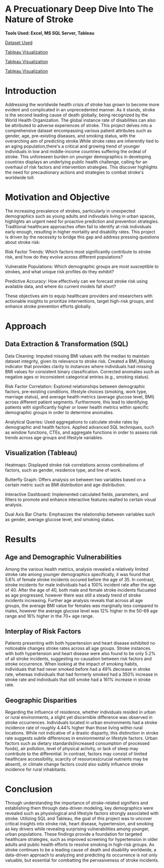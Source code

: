 # A Precuationary Deep Dive Into The Nature of Stroke
**Tools Used: Excel, MS SQL Server, Tableau**

[Dataset Used](https://www.kaggle.com/datasets/atharvasoundankar/global-cybersecurity-threats-2015-2024/data)

[Tableau Visualization](https://public.tableau.com/app/profile/edison.tran/viz/DistributionBasedonStrokeVs_Non-StrokeIndividuals/Dashboard1)

[Tableau Visualization](https://public.tableau.com/app/profile/edison.tran/viz/AnalysisofBMIandGlucoseBasedonAgeandGender/Dashboard2)

[Tableau Visualization](https://public.tableau.com/app/profile/edison.tran/viz/AnalyzingSmokingStatusAffectonStroke/Dashboard3)

# Introduction
Addressing the worldwide health crisis of stroke has grown to become more evident and complicated in an unprecedented manner. As it stands,
stroke is the second leading cause of death globally, being recognized by the World Health Organization. The global instance rate of disabilities 
can also be attributed to adverse experiences of stroke. This project delves into a comprehensive dataset encompassing various patient attributes 
such as gender, age, pre-existing diseases, and smoking status, with the overarching aim of predicting stroke.While stroke rates are inherently tied 
to an aging population,there's a critical and growing trend of younger individuals in low and middle-income countries suffering the ordeal of stroke. 
This unforeseen burden on younger demographics in developing countries displays an underlying public health challenge, calling for an overhaul of risk 
factors and intervention strategies. This discover highlights the need for precautionary actions and strategies to combat stroke's worldwide toll. 


# Motivation and Objective
The increasing prevalence of strokes, particularly in unexpected demographics such as young adults and indivudals living in urban spaces, 
highlights an urgent need for proactive prediction and prevention strategies. Traditional healthcare approaches often fail to identify 
at-risk individuals early enough, resulting in higher mortality and disability rates. This project is driven by the necessity to bridge 
this gap and address pressing questions about stroke risk:

Risk Factor Trends: Which factors most significantly contribute to stroke risk, and how do they evolve across different populations?  

Vulnerable Populations: Which demographic groups are most susceptible to strokes, and what unique risk profiles do they exhibit?  

Predictive Accuracy: How effectively can we forecast stroke risk using available data, and where do current models fall short?

These objectives aim to equip healthcare providers and researchers with actionable insights to prioritize interventions, target 
high-risk groups, and enhance stroke prevention efforts globally.

# Approach
## Data Extraction & Transformation (SQL)
Data Cleaning: Imputed missing BMI values with the median to maintain dataset integrity, given its relevance to stroke risk. Created a BMI_Missing 
indicator that provides clarity to instances where individuals had missing BMI values for consistent binary classification. Corrected 
anomalies such as negative ages or inconsistent categorical entries (e.g., smoking status).

Risk Factor Correlation: Explored relationships between demographic factors, pre-existing conditions, lifestyle choices (smoking, work type, marriage 
status), and average health metrics (average glucose level, BMI) across different patient segments. Furthermore, this lead to 
identifying  patients with significantly higher or lower health metrics within specific demographic groups in order to determine anomalies.

Analytical Queries: Used aggregations to calculate stroke rates by demographic and health factors. Applied advanced SQL techniques, such as window 
functions, CTEs, and aggregate functions in order to assess risk trends across age groups and lifestyle variables.


## Visualization (Tableau)
Heatmaps: Displayed stroke risk correlations across combinations of factors, such as gender, residence type, and line of work.  

Butterfly Graph: Offers analysis on between two variables based on a certain metric such as BMI distribution and age distribution. 

Interactive Dashboard: Implemented calculated fields, parameters, and filters to promote and enhance interactive features realted to certain visual analysis.

Dual Axis Bar Charts: Emphasizes the relationship between variables such as gender, average glucose level, and smoking status.

# Results
## Age and Demographic Vulnerabilities
Among the various health metrics, analysis revealed a relatively limited stroke rate among younger demographics specifically, 
it was found that 5.6% of female stroke incidents occured before the age of 35. In contrast, stroke incidents for male individuals 
had a 100% incident rate after the age of 40. After the age of 40, both male and female stroke incidents flucuated as age progressed, 
however there was still a steady trend of stroke incidents increasing. Further age analysis reveals that across all age groups, the 
average BMI value for females was marginally less compared to males, however the average glucose level was 12% higher in the 50-69 
age range and 16% higher in the 70+ age range.

## Interplay of Risk Factors
Patients presenting with both hypertension and heart disease exhibited no noticeable changes stroke rates across all age groups. 
Stroke instances with both hypertension and heart disease were also found to be only 5.2% of all stroke incidents, suggesting 
no causation between risk factors and stroke occurrence. When looking at the impact of smoking habits, individuals that had never 
smoked before had a 49% decrease in stroke rate, whereas individuals that had formerly smoked had a 350% increase in stroke rate 
and individuals that still smoke had a 161% increase in stroke rate.

## Geographic Disparities
Regarding the influence of residence, whether individuals resided in urban or rural environments, a slight yet discernible difference
was observed in stroke occurrences. Individuals located in urban environments had a stroke incidence rate of roughly 4.44% higher than 
those living within rural locations. While not indicative of a drastic disparity, this distinction in stroke rate suggests subtle 
differences in environmental or lifestyle factors. Urban factors such as dietary standards(increased consumption of processed foods), 
air pollution, level of physical activity, or lack of sleep may contribute to the differential. In contrast, factors may consist of limited 
healthcare accessibility, scarcity of resources(crucial nutrients may be absent), or climate change factors could also subtly influence 
stroke incidence for rural inhabitants.

# Conclusion
Through understanding the importance of stroke-related signifiers and establishing them through data-driven modeling, key demographics were 
revealed such as physiological and lifestyle factors strongly associated with stroke. Utilizing SQL and Tableau, the goal of this project was 
to uncover critical insights into stroke risk, heart disease, hypertension, and smoking as key drivers while revealing surprising vulnerabilities 
among younger, urban populations. These findings provide a foundation for targeted healthcare strategies, such as improved screening for 
hypertension in older adults and public health efforts to resolve smoking in high-risk groups. As stroke continues to be a leading cause of death 
and disability worldwide, a data-driven approach to analyzing and predicting its occurrence is not only valuable, but essential for combatting the 
pervasiveness of stroke incidents.
